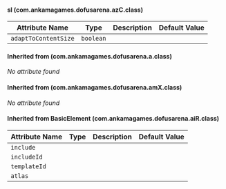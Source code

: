 #### sl (com.ankamagames.dofusarena.azC.class)

| Attribute Name | Type | Description | Default Value |
|-----|----|---|---|
|``adaptToContentSize``|``boolean``|        |        |
#### Inherited from  (com.ankamagames.dofusarena.a.class)

*No attribute found*
#### Inherited from  (com.ankamagames.dofusarena.amX.class)

*No attribute found*
#### Inherited from BasicElement (com.ankamagames.dofusarena.aiR.class)

| Attribute Name | Type | Description | Default Value |
|-----|----|---|---|
|``include``||        |        |# 0
|``includeId``||        |        |# 0
|``templateId``||        |        |# 0
|``atlas``||        |        |# 0
